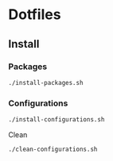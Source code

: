 # Dotfiles

## Install

### Packages

```sh
./install-packages.sh
```

### Configurations

```sh
./install-configurations.sh
```

Clean

```sh
./clean-configurations.sh
```

